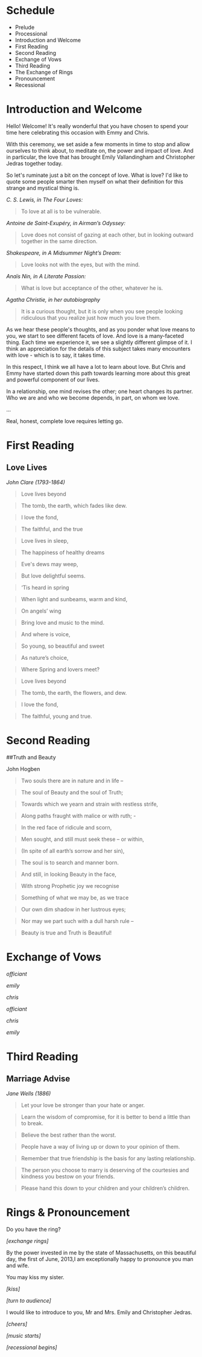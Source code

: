 # Schedule

* Prelude
* Processional
* Introduction and Welcome
* First Reading
* Second Reading
* Exchange of Vows
* Third Reading
* The Exchange of Rings
* Pronouncement
* Recessional

# Introduction and Welcome

Hello! Welcome! It's really wonderful that you have chosen to spend your time here celebrating this occasion with Emmy and Chris.

With this ceremony, we set aside a few moments in time to stop and allow ourselves to think about, to meditate on, the power and impact of love. And in particular, the love that has brought Emily Vallandingham and Christopher Jedras together today. 

So let's ruminate just a bit on the concept of love. What is love? I'd like to quote some people smarter then myself on what their definition for this strange and mystical thing is.

*C. S. Lewis, in The Four Loves:*

>To love at all is to be vulnerable. 

*Antoine de Saint-Exupéry, in Airman’s Odyssey:*

>Love does not consist of gazing at each other, but in looking outward together in the same direction. 

*Shakespeare, in A Midsummer Night’s Dream:*

>Love looks not with the eyes, but with the mind.

*Anaïs Nin, in A Literate Passion:*

>What is love but acceptance of the other, whatever he is.

*Agatha Christie, in her autobiography*

>It is a curious thought, but it is only when you see people looking ridiculous that you realize just how much you love them.

As we hear these people's thoughts, and as you ponder what love means to you, we start to see different facets of love. And love is a many-faceted thing. Each time we experience it, we see a slightly different glimpse of it. I think an appreciation for the details of this subject takes many encounters with love - which is to say, it takes time.

In this respect, I think we all have a lot to learn about love. But Chris and Emmy have started down this path towards learning more about this great and powerful component of our lives. 

In a relationship, one mind revises the other; one heart changes its partner. Who we are and who we become depends, in part, on whom we love.

...

Real, honest, complete love requires letting go.

# First Reading

## Love Lives

*John Clare (1793-1864)*

>Love lives beyond

>The tomb, the earth, which fades like dew.

>I love the fond,

>The faithful, and the true

>Love lives in sleep,

>The happiness of healthy dreams

>Eve's dews may weep,

>But love delightful seems.

>‘Tis heard in spring

>When light and sunbeams, warm and kind,

>On angels’ wing

>Bring love and music to the mind.

>And where is voice,

>So young, so beautiful and sweet

>As nature’s choice,

>Where Spring and lovers meet?

>Love lives beyond 

>The tomb, the earth, the flowers, and dew.

>I love the fond, 

>The faithful, young and true.

# Second Reading

##Truth and Beauty

John Hogben

>Two souls there are in nature and in life – 

>The soul of Beauty and the soul of Truth;

>Towards which we yearn and strain with restless strife,

>Along paths fraught with malice or with ruth; - 

>In the red face of ridicule and scorn, 

>Men sought, and still must seek these – or within,

>(In spite of all earth’s sorrow and her sin),

>The soul is to search and manner born.

>And still, in looking Beauty in the face,

>With strong Prophetic joy we recognise

>Something of what we may be, as we trace

>Our own dim shadow in her lustrous eyes;

>Nor may we part such with a dull harsh rule –

>Beauty is true and Truth is Beautiful!

# Exchange of Vows

*officiant*

*emily*

*chris*

*officiant*

*chris*

*emily*

# Third Reading

## Marriage Advise

*Jane Wells (1886)*

>Let your love be stronger than your hate or anger.

>Learn the wisdom of compromise, for it is better to bend a little than to break.

>Believe the best rather than the worst.

>People have a way of living up or down to your opinion of them.

>Remember that true friendship is the basis for any lasting relationship.

>The person you choose to marry is deserving of the courtesies and kindness you bestow on your friends. 

>Please hand this down to your children and your children’s children.

# Rings & Pronouncement

Do you have the ring?

_[exchange rings]_

By the power invested in me by the state of Massachusetts, on this beautiful day, the first of June, 2013,I am exceptionally happy to pronounce you man and wife. 

You may kiss my sister.

_[kiss]_

_[turn to audience]_

I would like to introduce to you, Mr and Mrs. Emily and Christopher Jedras.

_[cheers]_

_[music starts]_

_[recessional begins]_

